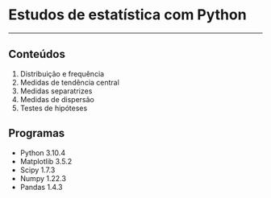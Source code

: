 # Estudos de estatística com Python
***
## Conteúdos
1. Distribuição e frequência
2. Medidas de tendência central
3. Medidas separatrizes
4. Medidas de dispersão
5. Testes de hipóteses

## Programas
* Python 3.10.4
* Matplotlib 3.5.2
* Scipy 1.7.3
* Numpy 1.22.3
* Pandas 1.4.3
